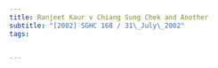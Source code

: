 ```yaml
---
title: Ranjeet Kaur v Chiang Sung Chek and Another 
subtitle: "[2002] SGHC 168 / 31\_July\_2002"
tags:


---
```


